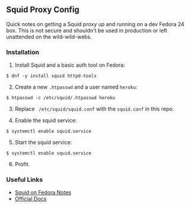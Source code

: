 ## Squid Proxy Config
Quick notes on getting a Squid proxy up and running on a dev Fedora 24 box. This is not secure and shouldn't be used in production or left unattended on the wild-wild-webs.

### Installation
1. Install Squid and a basic auth tool on Fedora:
  ```
  $ dnf -y install squid httpd-tools
  ```

2. Create a new `.htpasswd` and a user named `heroku`:
  ```
  $ htpasswd -c /etc/squid/.htpasswd heroku
  ```

3. Replace ` /etc/squid/squid.conf` with the `squid.conf` in this repo.

4. Enable the squid service:
  ```
  $ systemctl enable squid.service
  ```

5. Start the squid service:
  ```
  $ systemctl enable squid.service
  ```

6. Profit.

### Useful Links
- [Squid on Fedora Notes](http://www.server-world.info/en/note?os=Fedora_24&p=squid&f=3)
- [Official Docs](http://www.squid-cache.org/Doc/man/)
